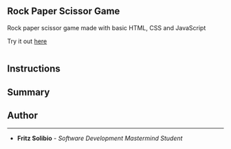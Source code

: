 ## Rock Paper Scissor Game

Rock paper scissor game made with basic HTML, CSS and JavaScript

Try it out [here](https://fritzchips.github.io/Rock-Paper-Scissor/)

![]()

## Instructions

## Summary

## Author

---

- **Fritz Solibio** - _Software Development Mastermind Student_
